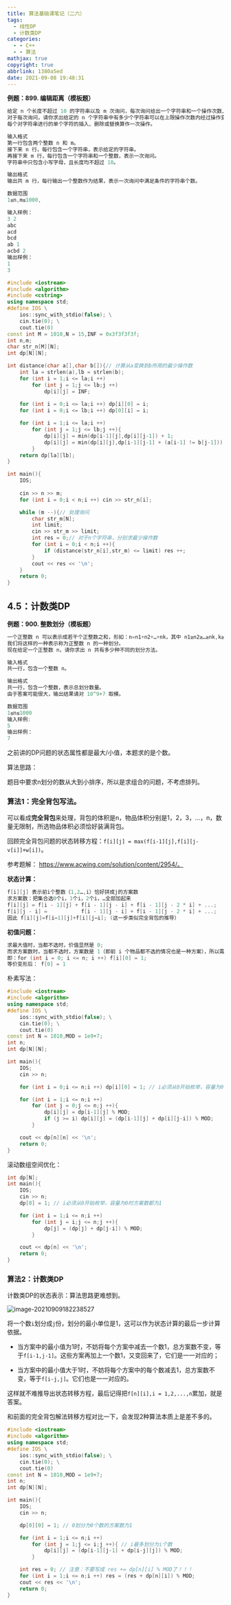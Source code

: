 ```yaml
---
title: 算法基础课笔记（二六）
tags:
  - 线性DP
  - 计数类DP
categories:
  - - C++
  - - 算法
mathjax: true
copyright: true
abbrlink: 1380a5ed
date: 2021-09-08 19:48:31
---
```


**例题：899. 编辑距离（模板题）**

<!--more-->

```C++
给定 n 个长度不超过 10 的字符串以及 m 次询问，每次询问给出一个字符串和一个操作次数上限。
对于每次询问，请你求出给定的 n 个字符串中有多少个字符串可以在上限操作次数内经过操作变成询问给出的字符串。
每个对字符串进行的单个字符的插入、删除或替换算作一次操作。

输入格式
第一行包含两个整数 n 和 m。
接下来 n 行，每行包含一个字符串，表示给定的字符串。
再接下来 m 行，每行包含一个字符串和一个整数，表示一次询问。
字符串中只包含小写字母，且长度均不超过 10。

输出格式
输出共 m 行，每行输出一个整数作为结果，表示一次询问中满足条件的字符串个数。

数据范围
1≤n,m≤1000,

输入样例：
3 2
abc
acd
bcd
ab 1
acbd 2
输出样例：
1
3
```

```C++
#include <iostream>
#include <algorithm>
#include <cstring>
using namespace std;
#define IOS \
    ios::sync_with_stdio(false); \
    cin.tie(0); \
    cout.tie(0)
const int M = 1010,N = 15,INF = 0x3f3f3f3f;
int n,m;
char str_n[M][N];
int dp[N][N];

int distance(char a[],char b[]){// 计算从a变换到b所用的最少操作数
    int la = strlen(a),lb = strlen(b);
    for (int i = 1;i <= la;i ++)
        for (int j = 1;j <= lb;j ++)
            dp[i][j] = INF;
    
    for (int i = 0;i <= la;i ++) dp[i][0] = i;
    for (int i = 0;i <= lb;i ++) dp[0][i] = i;

    for (int i = 1;i <= la;i ++)
        for (int j = 1;j <= lb;j ++){
            dp[i][j] = min(dp[i-1][j],dp[i][j-1]) + 1;
            dp[i][j] = min(dp[i][j],dp[i-1][j-1] + (a[i-1] != b[j-1]));
        }
    return dp[la][lb];
}

int main(){
    IOS;
    
    cin >> n >> m;
    for (int i = 0;i < n;i ++) cin >> str_n[i];

    while (m --){// 处理询问
        char str_m[N];
        int limit;
        cin >> str_m >> limit;
        int res = 0;// 对于n个字符串，分别求最少操作数
        for (int i = 0;i < n;i ++){
            if (distance(str_n[i],str_m) <= limit) res ++;
        }
        cout << res << '\n';
    }
    return 0;
}
```

## 4.5：计数类DP

**例题：900. 整数划分（模板题）**

```C++
一个正整数 n 可以表示成若干个正整数之和，形如：n=n1+n2+…+nk，其中 n1≥n2≥…≥nk,k≥1。
我们将这样的一种表示称为正整数 n 的一种划分。
现在给定一个正整数 n，请你求出 n 共有多少种不同的划分方法。

输入格式
共一行，包含一个整数 n。

输出格式
共一行，包含一个整数，表示总划分数量。
由于答案可能很大，输出结果请对 10^9+7 取模。

数据范围
1≤n≤1000
输入样例:
5
输出样例：
7
```

之前讲的DP问题的状态属性都是最大/小值，本题求的是个数。

算法思路：

题目中要求n划分的数从大到小排序，所以是求组合的问题，不考虑排列。

### 算法1：完全背包写法。

可以看成**完全背包**来处理，背包的体积是n，物品体积分别是1，2，3，...，n，数量无限制，所选物品体积必须恰好装满背包。

回顾完全背包问题的状态转移方程：`f[i][j] = max(f[i-1][j],f[i][j-v[i]]+w[i])`。

参考题解： https://www.acwing.com/solution/content/2954/。

**状态计算：**

```C++
f[i][j] 表示前i个整数（1,2…,i）恰好拼成j的方案数
求方案数：把集合选0个i，1个i，2个i，…全部加起来
f[i][j] = f[i - 1][j] + f[i - 1][j - i] + f[i - 1][j - 2 * i] + ...;
f[i][j - i] =           f[i - 1][j - i] + f[i - 1][j - 2 * i] + ...;
因此 f[i][j]=f[i−1][j]+f[i][j−i]; (这一步类似完全背包的推导）
```

**初值问题：**

```C++
求最大值时，当都不选时，价值显然是 0;
而求方案数时，当都不选时，方案数是 1（即前 i 个物品都不选的情况也是一种方案），所以需要初始化为 1
即：for (int i = 0; i <= n; i ++) f[i][0] = 1;
等价变形后： f[0] = 1
```

朴素写法：

```C++
#include <iostream>
#include <algorithm>
using namespace std;
#define IOS \
    ios::sync_with_stdio(false); \
    cin.tie(0); \
    cout.tie(0)
const int N = 1010,MOD = 1e9+7;
int n;
int dp[N][N];

int main(){
    IOS;
    cin >> n;

    for (int i = 0;i <= n;i ++) dp[i][0] = 1; // i必须从0开始枚举，容量为0时方案数都为1

    for (int i = 1;i <= n;i ++)
        for (int j = 0;j <= n;j ++){
            dp[i][j] = dp[i-1][j] % MOD;
            if (j >= i) dp[i][j] = (dp[i-1][j] + dp[i][j-i]) % MOD;
        }

    cout << dp[n][n] << '\n';
    return 0;
}
```

滚动数组空间优化：

```C++
int dp[N];
int main(){
    IOS;
    cin >> n;
    dp[0] = 1; // i必须从0开始枚举，容量为0时方案数都为1

    for (int i = 1;i <= n;i ++)
        for (int j = i;j <= n;j ++){
            dp[j] = (dp[j] + dp[j-i]) % MOD;
        }

    cout << dp[n] << '\n';
    return 0;
}
```

### 算法2：计数类DP

计数类DP的状态表示：算法思路更难想到。

![image-20210909182238527](算法基础课笔记（二六）/image-20210909182238527.png)

将一个数`i`划分成`j`份，划分的最小单位是1，这可以作为状态计算的最后一步计算依据。

- 当方案中的最小值为1时，不妨将每个方案中减去一个数1，总方案数不变，等于`f[i-1,j-1]`。这些方案再加上一个数1，又变回来了，它们是一一对应的；

- 当方案中的最小值大于1时，不妨将每个方案中的每个数减去1，总方案数不变，等于`f[i-j,j]`。它们也是一一对应的。

这样就不难推导出状态转移方程，最后记得把`f[n][i],i = 1,2,...,n`累加，就是答案。

和前面的完全背包解法转移方程对比一下，会发现2种算法本质上是差不多的。

```C++
#include <iostream>
#include <algorithm>
using namespace std;
#define IOS \
    ios::sync_with_stdio(false); \
    cin.tie(0); \
    cout.tie(0)
const int N = 1010,MOD = 1e9+7;
int n;
int dp[N][N];

int main(){
    IOS;
    cin >> n;

    dp[0][0] = 1; // 0划分为0个数的方案数为1

    for (int i = 1;i <= n;i ++)
        for (int j = 1;j <= i;j ++){ // i最多划分为i个数
            dp[i][j] = (dp[i-1][j-1] + dp[i-j][j]) % MOD;
        }

    int res = 0; // 注意：不要写成 res += dp[n][i] % MOD了！！！
    for (int i = 1;i <= n;i ++) res = (res + dp[n][i]) % MOD;
    cout << res << '\n';
    return 0;
}
```

